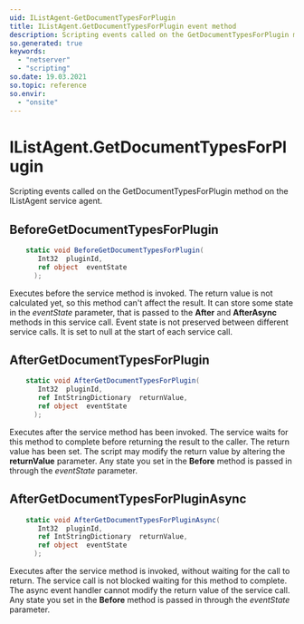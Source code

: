 ```yaml
---
uid: IListAgent-GetDocumentTypesForPlugin
title: IListAgent.GetDocumentTypesForPlugin event method
description: Scripting events called on the GetDocumentTypesForPlugin method on the IListAgent service agent.
so.generated: true
keywords:
  - "netserver"
  - "scripting"
so.date: 19.03.2021
so.topic: reference
so.envir:
  - "onsite"
---
```

# IListAgent.GetDocumentTypesForPlugin

Scripting events called on the <see cref='M:SuperOffice.CRM.Services.IListAgent.GetDocumentTypesForPlugin'>GetDocumentTypesForPlugin</see> method on the <see cref='IListAgent'>IListAgent</see>  service agent.

## BeforeGetDocumentTypesForPlugin
```cs
    static void BeforeGetDocumentTypesForPlugin(
       Int32  pluginId,
       ref object  eventState
      );
```
Executes before the service method is invoked.
The return value is not calculated yet, so this method can't affect the result.
It can store some state in the *eventState* parameter, that is passed to the **After** and **AfterAsync** methods in this service call.
Event state is not preserved between different service calls. It is set to null at the start of each service call.
## AfterGetDocumentTypesForPlugin
```cs
    static void AfterGetDocumentTypesForPlugin(
       Int32  pluginId,
       ref IntStringDictionary  returnValue,
       ref object  eventState
      );
```
Executes after the service method has been invoked. The service waits for this method to complete before returning the result to the caller.
The return value has been set. The script may modify the return value by altering the **returnValue** parameter.
Any state you set in the **Before** method is passed in through the *eventState* parameter.
## AfterGetDocumentTypesForPluginAsync
```cs
    static void AfterGetDocumentTypesForPluginAsync(
       Int32  pluginId,
       ref IntStringDictionary  returnValue,
       ref object  eventState
      );
```
Executes after the service method is invoked, without waiting for the call to return.
The service call is not blocked waiting for this method to complete.
The async event handler cannot modify the return value of the service call.
Any state you set in the **Before** method is passed in through the *eventState* parameter.

